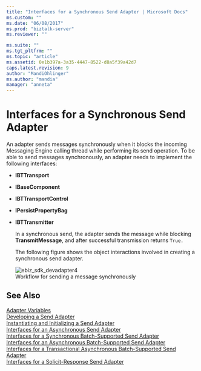 ```yaml
---
title: "Interfaces for a Synchronous Send Adapter | Microsoft Docs"
ms.custom: ""
ms.date: "06/08/2017"
ms.prod: "biztalk-server"
ms.reviewer: ""

ms.suite: ""
ms.tgt_pltfrm: ""
ms.topic: "article"
ms.assetid: 0e1b397a-3a35-4447-8522-d8a5f39a42d7
caps.latest.revision: 9
author: "MandiOhlinger"
ms.author: "mandia"
manager: "anneta"
---
```

# Interfaces for a Synchronous Send Adapter
An adapter sends messages synchronously when it blocks the incoming Messaging Engine calling thread while performing its send operation. To be able to send messages synchronously, an adapter needs to implement the following interfaces:  
  
- **IBTTransport**  
  
- **IBaseComponent**  
  
- **IBTTransportControl**  
  
- **IPersistPropertyBag**  
  
- **IBTTransmitter**  
  
  In a synchronous send, the adapter sends the message while blocking **TransmitMessage**, and after successful transmission returns `True.`  
  
  The following figure shows the object interactions involved in creating a synchronous send adapter.  
  
  ![](../core/media/ebiz-sdk-devadapter4.gif "ebiz_sdk_devadapter4")  
  Workflow for sending a message synchronously  
  
## See Also  
 [Adapter Variables](../core/adapter-variables.md)   
 [Developing a Send Adapter](../core/developing-a-send-adapter.md)   
 [Instantiating and Initializing a Send Adapter](../core/instantiating-and-initializing-a-send-adapter.md)   
 [Interfaces for an Asynchronous Send Adapter](../core/interfaces-for-an-asynchronous-send-adapter.md)   
 [Interfaces for a Synchronous Batch-Supported Send Adapter](../core/interfaces-for-a-synchronous-batch-supported-send-adapter.md)   
 [Interfaces for an Asynchronous Batch-Supported Send Adapter](../core/interfaces-for-an-asynchronous-batch-supported-send-adapter.md)   
 [Interfaces for a Transactional Asynchronous Batch-Supported Send Adapter](../core/interfaces-for-a-transactional-asynchronous-batch-supported-send-adapter.md)   
 [Interfaces for a Solicit-Response Send Adapter](../core/interfaces-for-a-solicit-response-send-adapter.md)
